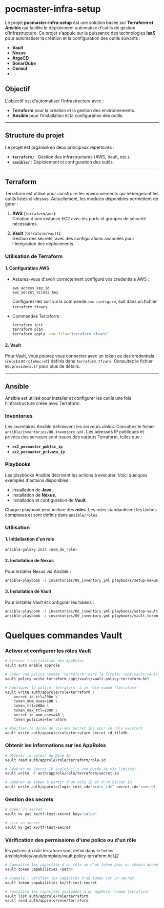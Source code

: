 # pocmaster-infra-setup

Le projet **pocmaster-infra-setup** est une solution basée sur **Terraform et Ansible** qui facilite le déploiement automatisé d'outils de gestion d'infrastructure. Ce projet s'appuie sur la puissance des technologies **IaaS** pour automatiser la création et la configuration des outils suivants :

- **Vault**
- **Nexus**
- **ArgoCD**
- **SonarQube**
- **Consul**
- ...

## Objectif
L'objectif est d'automatiser l'infrastructure avec :
- **Terraform** pour la création et la gestion des environnements.
- **Ansible** pour l'installation et la configuration des outils.

---

## Structure du projet

Le projet est organisé en deux principaux répertoires :

- **`terraform/`** : Gestion des infrastructures (AWS, Vault, etc.).
- **`ansible/`** : Déploiement et configuration des outils.

---

## **Terraform**

Terraform est utilisé pour construire les environnements qui hébergeront les outils listés ci-dessus. Actuellement, les modules disponibles permettent de gérer :

1. **AWS** (`terraform/aws`):  
   Création d'une instance EC2 avec les ports et groupes de sécurité nécessaires.

2. **Vault** (`terraform/vault`):  
   Gestion des secrets, avec des configurations avancées pour l'intégration des déploiements.

### Utilisation de Terraform

#### **1. Configuration AWS**

- Assurez-vous d'avoir correctement configuré vos credentials AWS :
  ```plaintext
  aws_access_key_id
  aws_secret_access_key
  ```
  Configurez-les soit via la commande `aws configure`, soit dans un fichier `terraform.tfvars`.

- Commandes Terraform :
  ```bash
  terraform init
  terraform plan
  terraform apply -var-file="terraform.tfvars"
  ```

#### **2. Vault**

Pour Vault, vous pouvez vous connecter avec un token ou des credentials (`roleId` et `roleSecret`) définis dans `terraform.tfvars`. Consultez le fichier `00.providers.tf` pour plus de détails.

---

## **Ansible**

Ansible est utilisé pour installer et configurer les outils une fois l'infrastructure créée avec Terraform.

### **Inventories**
Les inventaires Ansible définissent les serveurs cibles. Consultez le fichier `ansible/inventories/00.inventory.yml`. Les adresses IP publiques et privées des serveurs sont issues des outputs Terraform, telles que :

- **`ec2_pocmaster_public_ip`**
- **`ec2_pocmaster_private_ip`**

### **Playbooks**
Les playbooks Ansible décrivent les actions à exécuter. Voici quelques exemples d'actions disponibles :

- Installation de **Java**.
- Installation de **Nexus**.
- Installation et configuration de **Vault**.

Chaque playbook peut inclure des **roles**. Les roles standardisent les tâches complexes et sont définis dans `ansible/roles`.

### **Utilisation**

#### **1. Initialisation d'un role**
```bash
ansible-galaxy init <nom_du_role>
```

#### **2. Installation de Nexus**
Pour installer Nexus via Ansible :
```bash
ansible-playbook -i inventories/00_inventory.yml playbooks/setup-nexus.yml
```

#### **3. Installation de Vault**
Pour installer Vault et configurer les tokens :
```bash
ansible-playbook -i inventories/00_inventory.yml playbooks/setup-vault.yml
ansible-playbook -i inventories/00_inventory.yml playbooks/vault.token.config.yml
```

# Quelques commandes Vault

### Activer et configurer les rôles Vault

```bash
# Activer l'utilisation des AppRoles
vault auth enable approle

# Créer une police nommée 'terraform' dans le fichier /opt/vault/vault.policy-terraform.hcl
vault policy write terraform /opt/vault/vault.policy-terraform.hcl

# Appliquer la police 'terraform' à un rôle nommé 'terraform'
vault write auth/approle/role/terraform \
    secret_id_ttl=200m \
    token_num_uses=100 \
    token_ttl=200m \
    token_max_ttl=200m \
    secret_id_num_uses=40 \
    token_policies=terraform

# Modifier la durée de vie des Secret IDs pour un rôle existant
vault write auth/approle/role/terraform secret_id_ttl=5h
```

### Obtenir les informations sur les AppRoles

```bash
# Obtenir la valeur du Role ID
vault read auth/approle/role/terraform/role-id

# Générer un Secret ID (celui-ci a une durée de vie limitée)
vault write -f auth/approle/role/terraform/secret-id

# Générer un token à partir d'un Role ID et d'un Secret ID
vault write auth/approle/login role_id="<role_id>" secret_id="<secret_id>"
```

### Gestion des secrets

```bash
# Créer un secret
vault kv put kv/tf-test-secret key="value"

# Lire un secret
vault kv get kv/tf-test-secret
```

### Vérification des permissions d'une police ou d'un rôle

les polices du role terraform sont defini dans le fichier ansible/roles/vault/template/vault.policy-terraform.hcl.j2

```bash
# Connaître les capacités d'un rôle ou d'un token pour un chemin donné
vault token capabilities <path>

# Exemple : vérifier les capacités d'un token sur un secret
vault token capabilities kv/tf-test-secret

# Connaître les capacités assignées à un AppRole (comme terraform)
vault list auth/approle/role/terraform
vault read auth/approle/role/terraform
```

